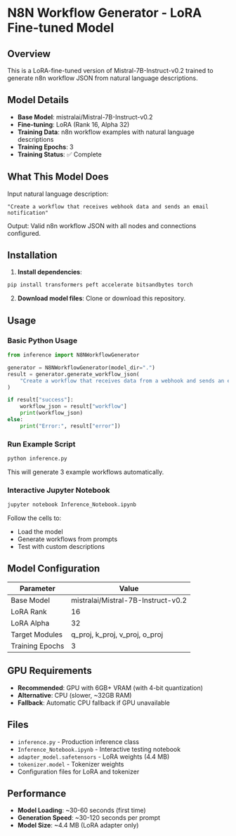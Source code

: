 # N8N Workflow Generator - LoRA Fine-tuned Model

## Overview

This is a LoRA-fine-tuned version of Mistral-7B-Instruct-v0.2 trained to generate n8n workflow JSON from natural language descriptions.

## Model Details

- **Base Model**: mistralai/Mistral-7B-Instruct-v0.2
- **Fine-tuning**: LoRA (Rank 16, Alpha 32)
- **Training Data**: n8n workflow examples with natural language descriptions
- **Training Epochs**: 3
- **Training Status**: ✅ Complete

## What This Model Does

Input natural language description:
```
"Create a workflow that receives webhook data and sends an email notification"
```

Output: Valid n8n workflow JSON with all nodes and connections configured.

## Installation

1. **Install dependencies**:
```bash
pip install transformers peft accelerate bitsandbytes torch
```

2. **Download model files**:
Clone or download this repository.

## Usage

### Basic Python Usage

```python
from inference import N8NWorkflowGenerator

generator = N8NWorkflowGenerator(model_dir=".")
result = generator.generate_workflow_json(
    "Create a workflow that receives data from a webhook and sends an email"
)

if result["success"]:
    workflow_json = result["workflow"]
    print(workflow_json)
else:
    print("Error:", result["error"])
```

### Run Example Script

```bash
python inference.py
```

This will generate 3 example workflows automatically.

### Interactive Jupyter Notebook

```bash
jupyter notebook Inference_Notebook.ipynb
```

Follow the cells to:
- Load the model
- Generate workflows from prompts
- Test with custom descriptions

## Model Configuration

| Parameter | Value |
|-----------|-------|
| Base Model | mistralai/Mistral-7B-Instruct-v0.2 |
| LoRA Rank | 16 |
| LoRA Alpha | 32 |
| Target Modules | q_proj, k_proj, v_proj, o_proj |
| Training Epochs | 3 |

## GPU Requirements

- **Recommended**: GPU with 6GB+ VRAM (with 4-bit quantization)
- **Alternative**: CPU (slower, ~32GB RAM)
- **Fallback**: Automatic CPU fallback if GPU unavailable

## Files

- `inference.py` - Production inference class
- `Inference_Notebook.ipynb` - Interactive testing notebook
- `adapter_model.safetensors` - LoRA weights (4.4 MB)
- `tokenizer.model` - Tokenizer weights
- Configuration files for LoRA and tokenizer

## Performance

- **Model Loading**: ~30-60 seconds (first time)
- **Generation Speed**: ~30-120 seconds per prompt
- **Model Size**: ~4.4 MB (LoRA adapter only)